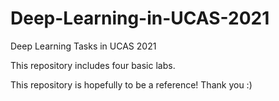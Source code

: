 # Deep-Learning-in-UCAS-2021
Deep Learning Tasks in UCAS 2021

This repository includes four basic labs.

This repository is hopefully to be a reference! Thank you :)
